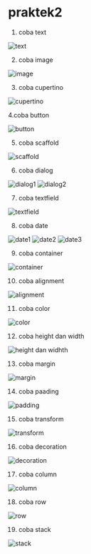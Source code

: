 # praktek2

1. coba text

![text](https://user-images.githubusercontent.com/64759903/107957132-bc6ce300-6fd2-11eb-8b36-f11652a94721.jpeg)

2. coba image

![image](https://user-images.githubusercontent.com/64759903/107960364-1f607900-6fd7-11eb-8c87-1857a6a7d528.jpeg)

3. coba cupertino

![cupertino](https://user-images.githubusercontent.com/64759903/107963540-e1fdea80-6fda-11eb-83dd-d33cf25b91a5.jpeg)

4.coba button

![button](https://user-images.githubusercontent.com/64759903/107965520-3609ce80-6fdd-11eb-8378-d3623dbfba64.jpeg)

5. coba scaffold

![scaffold](https://user-images.githubusercontent.com/64759903/107967421-aade0800-6fdf-11eb-9e6f-83c0ef476d0f.jpeg)

6. coba dialog

![dialog1](https://user-images.githubusercontent.com/64759903/107969390-4cfeef80-6fe2-11eb-995a-3a0732143611.jpeg)
![dialog2](https://user-images.githubusercontent.com/64759903/107969394-4ec8b300-6fe2-11eb-8ece-62116783bcfd.jpeg)

7. coba textfield

![textfield](https://user-images.githubusercontent.com/64759903/107970512-cba85c80-6fe3-11eb-8e64-7c0097cf3845.jpeg)

8. coba date

![date1](https://user-images.githubusercontent.com/64759903/108021936-24aed980-7052-11eb-9191-98923028cc7c.jpeg)
![date2](https://user-images.githubusercontent.com/64759903/108021934-224c7f80-7052-11eb-9dde-c822bfd5935f.jpeg)
![date3](https://user-images.githubusercontent.com/64759903/108021935-24164300-7052-11eb-93db-29ef91efefd0.jpeg)

9. coba container

![container](https://user-images.githubusercontent.com/64759903/108024851-f3d1a300-7057-11eb-9c99-97cc84e9a826.jpeg)

10. coba alignment

![alignment](https://user-images.githubusercontent.com/64759903/108026471-faade500-705a-11eb-80dc-99f413cfa7f9.jpeg)

11. coba color

![color](https://user-images.githubusercontent.com/64759903/108027868-6bee9780-705d-11eb-8a37-f568467d02b2.jpeg)

12. coba height dan width

![height dan widhth](https://user-images.githubusercontent.com/64759903/108028854-0dc2b400-705f-11eb-8dce-d85761afdad4.jpeg)

13. coba margin

![margin](https://user-images.githubusercontent.com/64759903/108029881-d7863400-7060-11eb-9fb4-f8a6a16c5604.jpeg)

14. coba paading

![padding](https://user-images.githubusercontent.com/64759903/108030699-3bf5c300-7062-11eb-8e61-81944ced9619.jpeg)

15. coba transform

![transform](https://user-images.githubusercontent.com/64759903/108031922-3600e180-7064-11eb-8304-a25e874b6ebe.jpeg)

16. coba decoration

![decoration](https://user-images.githubusercontent.com/64759903/108037203-d3abdf00-706b-11eb-9045-737974ed60ad.jpeg)

17. coba column

![column](https://user-images.githubusercontent.com/64759903/108038455-6bf69380-706d-11eb-881c-2568350d26ff.jpeg)

18. coba row

![row](https://user-images.githubusercontent.com/64759903/108039806-2a66e800-706f-11eb-99ad-0bb68f3d1b1e.jpeg)

19. coba stack

![stack](https://user-images.githubusercontent.com/64759903/108042631-a31b7380-7072-11eb-9759-a22e5120ea7c.jpeg)







